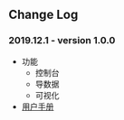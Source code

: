 ## Change Log
### 2019.12.1 - version 1.0.0
- 功能
  - 控制台
  - 导数据
  - 可视化
- [用户手册](../docs/nebula-graph-studio-user-guide.md)